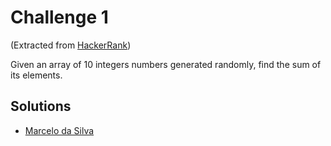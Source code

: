 # Challenge 1 
(Extracted from [HackerRank](https://www.hackerrank.com/))

Given an array of 10 integers numbers generated randomly, find the sum of its elements.

## Solutions
* [Marcelo da Silva](www.google.com)

